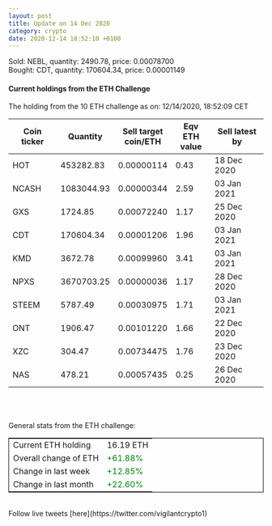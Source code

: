```yaml
---
layout: post
title: Update on 14 Dec 2020
category: crypto
date: 2020-12-14 18:52:10 +0100
---
```

<!-- Global site tag (gtag.js) - Google Analytics -->
<script async src="https://www.googletagmanager.com/gtag/js?id=UA-103831149-5"></script>
<script>
  window.dataLayer = window.dataLayer || [];
  function gtag(){dataLayer.push(arguments);}
  gtag('js', new Date());

  gtag('config', 'UA-103831149-5');
</script>
Sold: NEBL, quantity:      2490.78, price:   0.00078700<br>Bought: CDT, quantity:    170604.34, price:   0.00001149<br>

#### Current holdings from the ETH Challenge

The holding from the 10 ETH challenge as on: 12/14/2020, 18:52:09 CET

|Coin ticker|Quantity|Sell target<br>coin/ETH|Eqv ETH<br>value|Sell latest by|
|-----------|--------|-----------|-----------|--------------|
HOT|453282.83|  0.00000114|0.43|18 Dec 2020|
NCASH|1083044.93|  0.00000344|2.59|03 Jan 2021|
GXS|1724.85|  0.00072240|1.17|25 Dec 2020|
CDT|170604.34|  0.00001206|1.96|03 Jan 2021|
KMD|3672.78|  0.00099960|3.41|03 Jan 2021|
NPXS|3670703.25|  0.00000036|1.17|28 Dec 2020|
STEEM|5787.49|  0.00030975|1.71|03 Jan 2021|
ONT|1906.47|  0.00101220|1.66|22 Dec 2020|
XZC|304.47|  0.00734475|1.76|23 Dec 2020|
NAS|478.21|  0.00057435|0.25|26 Dec 2020|

<br>
<br>
<br>
General stats from the ETH challenge:

<table style="border:1px solid black;margin-left:auto;margin-right:auto;">
	<tbody>
	<tr>
		<td>Current ETH holding</td>
		<td>     16.19 ETH</td>
	</tr>
	<tr>
		<td>Overall change of ETH</td>
		<td><font color="green">+61.88%</font></td>
	</tr>
	<tr>
		<td>Change in last week</td>
		<td><font color="green">+12.85%</font></td>
	</tr>
	<tr>
		<td>Change in last month</td>
		<td><font color="green">+22.60%</font></td>
	</tr>
	</tbody>
</table>

<br>
Follow live tweets [here](https://twitter.com/vigilantcrypto1)
<br>
<br>